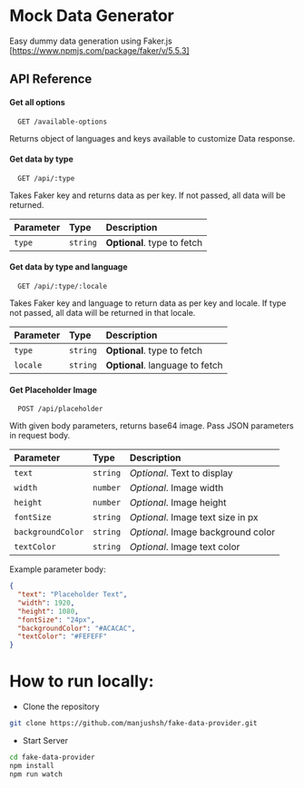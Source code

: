 # Mock Data Generator

Easy dummy data generation using Faker.js [https://www.npmjs.com/package/faker/v/5.5.3]

## API Reference

#### Get all options

```https
  GET /available-options
```

Returns object of languages and keys available to customize Data response.

#### Get data by type

```https
  GET /api/:type
```

Takes Faker key and returns data as per key. If not passed, all data will be returned.

| Parameter | Type     | Description                 |
| :-------- | :------- | :-------------------------- |
| `type`    | `string` | **Optional**. type to fetch |

#### Get data by type and language

```https
  GET /api/:type/:locale
```

Takes Faker key and language to return data as per key and locale. If type not passed, all data will be returned in that locale.

| Parameter | Type     | Description                     |
| :-------- | :------- | :------------------------------ |
| `type`    | `string` | **Optional**. type to fetch     |
| `locale`  | `string` | **Optional**. language to fetch |

#### Get Placeholder Image

```https
  POST /api/placeholder
```

With given body parameters, returns base64 image. Pass JSON parameters in request body.

| Parameter         | Type     | Description                        |
| :---------------- | :------- | :--------------------------------- |
| `text`            | `string` | _Optional_. Text to display        |
| `width`           | `number` | _Optional_. Image width            |
| `height`          | `number` | _Optional_. Image height           |
| `fontSize`        | `string` | _Optional_. Image text size in px  |
| `backgroundColor` | `string` | _Optional_. Image background color |
| `textColor`       | `string` | _Optional_. Image text color       |

Example parameter body:

```json
{
  "text": "Placeholder Text",
  "width": 1920,
  "height": 1080,
  "fontSize": "24px",
  "backgroundColor": "#ACACAC",
  "textColor": "#FEFEFF"
}
```

# How to run locally:

- Clone the repository

```bash
git clone https://github.com/manjushsh/fake-data-provider.git
```

- Start Server

```bash
cd fake-data-provider
npm install
npm run watch
```
